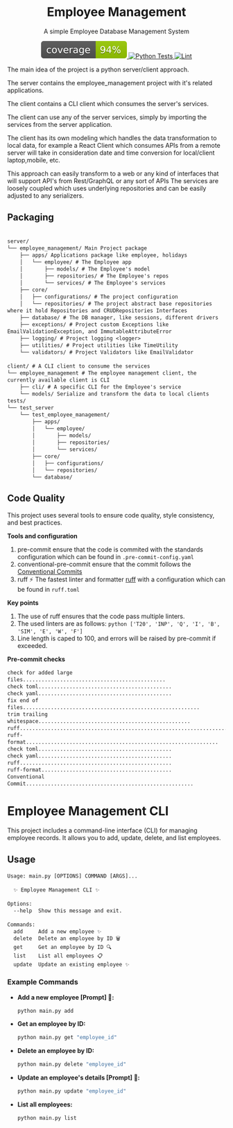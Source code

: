 
<h1 style="text-align: center">Employee Management</h1>
<p style="text-align: center">A simple Employee Database Management System</p>

<p style="text-align: center">
  <a href="https://raw.githubusercontent.com/misraX/employee-management/gh-pages/coverage.svg">
    <img src="https://raw.githubusercontent.com/misraX/employee-management/gh-pages/coverage.svg" alt="Coverage">
  </a>
  <a href="https://github.com/misraX/employee-management/actions/workflows/test.yml">
    <img src="https://github.com/misraX/employee-management/actions/workflows/test.yml/badge.svg" alt="Python Tests">
  </a>
  <a href="https://github.com/misraX/employee-management/actions/workflows/lint.yml">
    <img src="https://github.com/misraX/employee-management/actions/workflows/lint.yml/badge.svg" alt="Lint">
  </a>
</p>

The main idea of the project is a python server/client approach.

The server contains the employee_management project with it's related applications.

The client contains a CLI client which consumes the server's services.

The client can use any of the server services, simply by importing the services from the server application.

The client has its own modeling which handles the data transformation to local data, for example a React Client which
consumes APIs from a remote server will take in consideration date and time conversion for local/client laptop,mobile, etc.

This approach can easily transform to a web or any kind of interfaces that will support API's from Rest/GraphQL or any sort of APIs
The services are loosely coupled which uses underlying repositories and can be easily adjusted to any serializers.

## Packaging

```text

server/
└── employee_management/ Main Project package
    ├── apps/ Applications package like employee, holidays
    │   └── employee/ # The Employee app
    │       ├── models/ # The Employee's model
    │       ├── repositories/ # The Employee's repos
    │       └── services/ # The Employee's services
    ├── core/
    │   ├── configurations/ # The project configuration
    │   └── repositories/ # The project abstract base repositories where it hold Repositories and CRUDRepositories Interfaces
    ├── database/ # The DB manager, like sessions, different drivers
    ├── exceptions/ # Project custom Exceptions like EmailValidationException, and ImmutableAttributeError
    ├── logging/ # Project logging <logger>
    ├── utilities/ # Project utilities like TimeUtility
    └── validators/ # Project Validators like EmailValidator

client/ # A CLI client to consume the services
└── employee_management # The employee management client, the currently available client is CLI
    ├── cli/ # A specific CLI for the Employee's service
    └── models/ Serialize and transform the data to local clients
tests/
└── test_server
    └── test_employee_management/
        ├── apps/
        │   └── employee/
        │       ├── models/
        │       ├── repositories/
        │       └── services/
        ├── core/
        │   ├── configurations/
        │   └── repositories/
        └── database/
```

## Code Quality

This project uses several tools to ensure code quality, style consistency, and best practices.

**Tools and configuration**

1. pre-commit ensure that the code is commited with the standards configuration which can be found
   in `.pre-commit-config.yaml`
2. conventional-pre-commit ensure that the commit follows the [Conventional Commits
   ](https://www.conventionalcommits.org/en/v1.0.0/)
3. ruff ⚡️ The fastest linter and formatter [ruff](https://docs.astral.sh/ruff/) with a configuration which can be found
   in `ruff.toml`

**Key points**

1. The use of ruff ensures that the code pass multiple linters.
2. The used linters are as follows: ```python ['T20', 'INP', 'Q', 'I', 'B', 'SIM', 'E', 'W', 'F']```
3. Line length is caped to 100, and errors will be raised by pre-commit if exceeded.

**Pre-commit checks**

```text
check for added large files..............................................
check toml...........................................
check yaml...........................................
fix end of files.........................................................
trim trailing whitespace.................................................
ruff.....................................................................
ruff-format..............................................................
check toml...........................................
check yaml...........................................
ruff.................................................
ruff-format..........................................
Conventional Commit......................................................
```

# Employee Management CLI

This project includes a command-line interface (CLI) for managing employee records. It allows you to add, update,
delete, and list employees.

## Usage

```text
Usage: main.py [OPTIONS] COMMAND [ARGS]...

  ✨ Employee Management CLI ✨

Options:
  --help  Show this message and exit.

Commands:
  add     Add a new employee ✨
  delete  Delete an employee by ID 🗑️
  get     Get an employee by ID 🔍
  list    List all employees 📋
  update  Update an existing employee ✨
```

### Example Commands

- **Add a new employee [Prompt] 🚀:**
    ```sh
    python main.py add
    ```

- **Get an employee by ID:**
    ```sh
    python main.py get "employee_id"
    ```

- **Delete an employee by ID:**
    ```sh
    python main.py delete "employee_id"
    ```

- **Update an employee's details [Prompt] 🚀:**
    ```sh
    python main.py update "employee_id"
    ```

- **List all employees:**
    ```sh
    python main.py list
    ```
